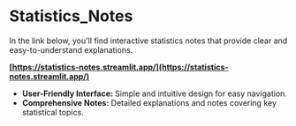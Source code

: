 # Statistics_Notes

In the link below, you'll find interactive statistics notes that provide clear and easy-to-understand explanations.

**[https://statistics-notes.streamlit.app/](https://statistics-notes.streamlit.app/)**

- **User-Friendly Interface:** Simple and intuitive design for easy navigation.
- **Comprehensive Notes:** Detailed explanations and notes covering key statistical topics.

